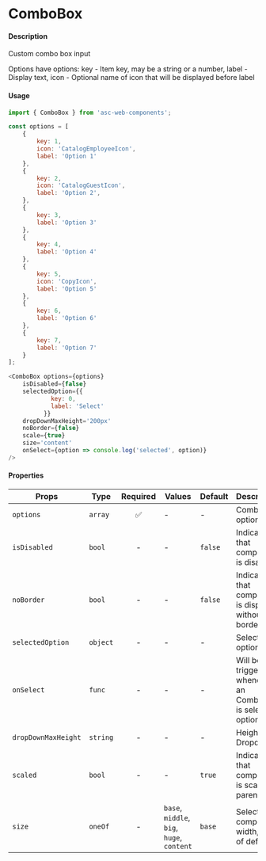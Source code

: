 # ComboBox

#### Description

Custom combo box input

Options have options: 
key - Item key, may be a string or a number,
label - Display text,
icon - Optional name of icon that will be displayed before label

#### Usage

```js
import { ComboBox } from 'asc-web-components';

const options = [
    {
        key: 1,
        icon: 'CatalogEmployeeIcon',
        label: 'Option 1'
    },
    {
        key: 2,
        icon: 'CatalogGuestIcon',
        label: 'Option 2',
    },
    {
        key: 3,
        label: 'Option 3'
    },
    {
        key: 4,
        label: 'Option 4'
    },
    {
        key: 5,
        icon: 'CopyIcon',
        label: 'Option 5'
    },
    {
        key: 6,
        label: 'Option 6'
    },
    {
        key: 7,
        label: 'Option 7'
    }
];

<ComboBox options={options} 
    isDisabled={false} 
    selectedOption={{
            key: 0,
            label: 'Select'
          }}
    dropDownMaxHeight='200px' 
    noBorder={false}
    scale={true} 
    size='content' 
    onSelect={option => console.log('selected', option)}
/>
```

#### Properties

| Props                  | Type              | Required | Values                       | Default | Description                                  |
| ---------------------- | ----------------- | :------: | ---------------------------- | ------- | -------------------------------------------- |
| `options`              | `array`           |    ✅    | -                            | -       | Combo box options                            |
| `isDisabled`           | `bool`            |    -     | -                            | `false` | Indicates that component is disabled         |
| `noBorder`             | `bool`            |    -     | -                            | `false` | Indicates that component is displayed without borders |
| `selectedOption`       | `object`          |    -     | -                            | -       | Selected option                              |
| `onSelect`             | `func`            |    -     | -                            | -       | Will be triggered whenever an ComboBox is selected option |
| `dropDownMaxHeight`    | `string`          |    -     | -                            | -       | Height of Dropdown                           |
| `scaled`               | `bool`            |    -     | -                            | `true`  | Indicates that component is scaled by parent |
| `size`                 | `oneOf`           |    -     | `base`, `middle`, `big`, `huge`, `content` | `base`  | Select component width, one of default |